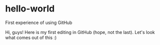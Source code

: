 # hello-world
First experience of using GitHub

Hi, guys!
Here is my first editing in GitHub (hope, not the last). Let's look what comes out of this :)
